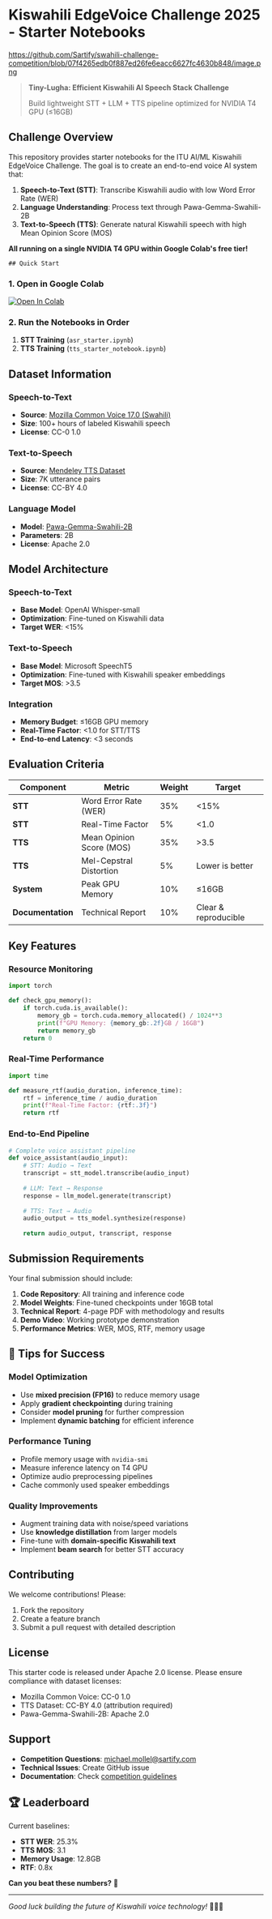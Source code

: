 # Kiswahili EdgeVoice Challenge 2025 - Starter Notebooks

https://github.com/Sartify/swahili-challenge-competition/blob/07f4265edb0f887ed26fe6eacc6627fc4630b848/image.png

> **Tiny-Lugha: Efficient Kiswahili AI Speech Stack Challenge**
> 
> Build lightweight STT + LLM + TTS pipeline optimized for NVIDIA T4 GPU (≤16GB)

## Challenge Overview

This repository provides starter notebooks for the ITU AI/ML Kiswahili EdgeVoice Challenge. The goal is to create an end-to-end voice AI system that:

1. **Speech-to-Text (STT)**: Transcribe Kiswahili audio with low Word Error Rate (WER)
2. **Language Understanding**: Process text through Pawa-Gemma-Swahili-2B
3. **Text-to-Speech (TTS)**: Generate natural Kiswahili speech with high Mean Opinion Score (MOS)

**All running on a single NVIDIA T4 GPU within Google Colab's free tier!**

```
## Quick Start

```

### 1. Open in Google Colab

[![Open In Colab](https://colab.research.google.com/assets/colab-badge.svg)](https://colab.research.google.com/github/your-username/kiswahili-edgevoice-starter/blob/main/notebooks/01_stt_training.ipynb)

### 2. Run the Notebooks in Order

1. **STT Training** (`asr_starter.ipynb`)
2. **TTS Training** (`tts_starter_notebook.ipynb`) 


##  Dataset Information

### Speech-to-Text
- **Source**: [Mozilla Common Voice 17.0 (Swahili)](https://huggingface.co/datasets/mozilla-foundation/common_voice_17_0)
- **Size**: 100+ hours of labeled Kiswahili speech
- **License**: CC-0 1.0

### Text-to-Speech  
- **Source**: [Mendeley TTS Dataset](https://data.mendeley.com/datasets/vbvj6j6pm9/1)
- **Size**: 7K utterance pairs
- **License**: CC-BY 4.0

### Language Model
- **Model**: [Pawa-Gemma-Swahili-2B](https://huggingface.co/sartifyllc/Pawa-Gemma-Swahili-2B)
- **Parameters**: 2B
- **License**: Apache 2.0

##  Model Architecture

### Speech-to-Text
- **Base Model**: OpenAI Whisper-small
- **Optimization**: Fine-tuned on Kiswahili data
- **Target WER**: <15%

### Text-to-Speech
- **Base Model**: Microsoft SpeechT5
- **Optimization**: Fine-tuned with Kiswahili speaker embeddings
- **Target MOS**: >3.5

### Integration
- **Memory Budget**: ≤16GB GPU memory
- **Real-Time Factor**: <1.0 for STT/TTS
- **End-to-end Latency**: <3 seconds

##  Evaluation Criteria

| Component | Metric | Weight | Target |
|-----------|---------|---------|---------|
| **STT** | Word Error Rate (WER) | 35% | <15% |
| **STT** | Real-Time Factor | 5% | <1.0 |
| **TTS** | Mean Opinion Score (MOS) | 35% | >3.5 |
| **TTS** | Mel-Cepstral Distortion | 5% | Lower is better |
| **System** | Peak GPU Memory | 10% | ≤16GB |
| **Documentation** | Technical Report | 10% | Clear & reproducible |

##  Key Features

### Resource Monitoring
```python
import torch

def check_gpu_memory():
    if torch.cuda.is_available():
        memory_gb = torch.cuda.memory_allocated() / 1024**3
        print(f"GPU Memory: {memory_gb:.2f}GB / 16GB")
        return memory_gb
    return 0
```

### Real-Time Performance
```python
import time

def measure_rtf(audio_duration, inference_time):
    rtf = inference_time / audio_duration
    print(f"Real-Time Factor: {rtf:.3f}")
    return rtf
```

### End-to-End Pipeline
```python
# Complete voice assistant pipeline
def voice_assistant(audio_input):
    # STT: Audio → Text
    transcript = stt_model.transcribe(audio_input)
    
    # LLM: Text → Response
    response = llm_model.generate(transcript)
    
    # TTS: Text → Audio
    audio_output = tts_model.synthesize(response)
    
    return audio_output, transcript, response
```

##  Submission Requirements

Your final submission should include:

1. **Code Repository**: All training and inference code
2. **Model Weights**: Fine-tuned checkpoints under 16GB total
3. **Technical Report**: 4-page PDF with methodology and results
4. **Demo Video**: Working prototype demonstration
5. **Performance Metrics**: WER, MOS, RTF, memory usage

## 🎯 Tips for Success

### Model Optimization
- Use **mixed precision (FP16)** to reduce memory usage
- Apply **gradient checkpointing** during training
- Consider **model pruning** for further compression
- Implement **dynamic batching** for efficient inference

### Performance Tuning
- Profile memory usage with `nvidia-smi`
- Measure inference latency on T4 GPU
- Optimize audio preprocessing pipelines
- Cache commonly used speaker embeddings

### Quality Improvements
- Augment training data with noise/speed variations
- Use **knowledge distillation** from larger models
- Fine-tune with **domain-specific Kiswahili text**
- Implement **beam search** for better STT accuracy

##  Contributing

We welcome contributions! Please:

1. Fork the repository
2. Create a feature branch
3. Submit a pull request with detailed description

##  License

This starter code is released under Apache 2.0 license. Please ensure compliance with dataset licenses:

- Mozilla Common Voice: CC-0 1.0
- TTS Dataset: CC-BY 4.0 (attribution required)
- Pawa-Gemma-Swahili-2B: Apache 2.0

##  Support

- **Competition Questions**: michael.mollel@sartify.com
- **Technical Issues**: Create GitHub issue
- **Documentation**: Check [competition guidelines](https://docs.google.com/document/d/1W-qOtOd4Q9AkAmCOv3SSoRGixhT-5l7UHNmIE35lRDI/edit?usp=sharing)

## 🏆 Leaderboard

Current baselines:
- **STT WER**: 25.3%
- **TTS MOS**: 3.1
- **Memory Usage**: 12.8GB
- **RTF**: 0.8x

**Can you beat these numbers?** 🚀

---

*Good luck building the future of Kiswahili voice technology!* 🎤🇹🇿

